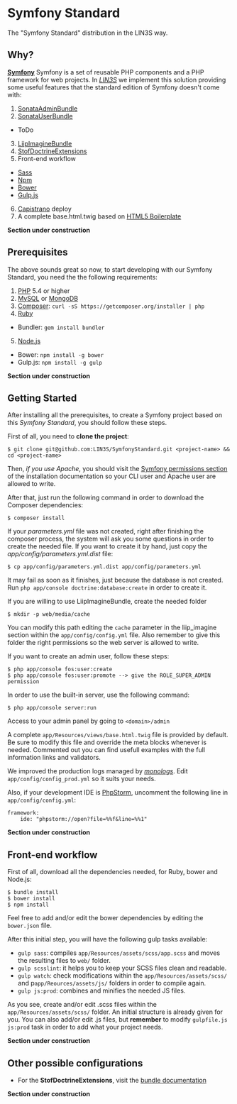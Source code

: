 Symfony Standard
===========================
The "Symfony Standard" distribution in the LIN3S way.

Why?
----
[**Symfony**][1] Symfony is a set of reusable PHP components and a PHP framework for web projects. In
[*LIN3S*][2] we implement this solution providing some useful features that the standard edition of
Symfony doesn't come with:

1. [SonataAdminBundle][3]
2. [SonataUserBundle][4]
 * ToDo
3. [LiipImagineBundle][5]
4. [StofDoctrineExtensions][6]
5. Front-end workflow
 * [Sass][7]
 * [Npm][8]
 * [Bower][9]
 * [Gulp.js][10]
6. [Capistrano][11] deploy
7. A complete base.html.twig based on [HTML5 Boilerplate][12]

**Section under construction**

Prerequisites
-------------
The above sounds great so now, to start developing with our Symfony Standard, you need the the following
requirements:

1. [PHP][13] 5.4 or higher
2. [MySQL][14] or [MongoDB][15]
3. [Composer][16]: `curl -sS https://getcomposer.org/installer | php`
4. [Ruby][17]
  * Bundler: `gem install bundler`
5. [Node.js][18]
  * Bower: `npm install -g bower`
  * Gulp.js: `npm install -g gulp`

**Section under construction**

Getting Started
---------------
After installing all the prerequisites, to create a Symfony project based on this *Symfony Standard*,
you should follow these steps.

First of all, you need to **clone the project**:
```
$ git clone git@github.com:LIN3S/SymfonyStandard.git <project-name> && cd <project-name>
```

Then, *if you use Apache*, you should visit the [Symfony permissions section][19] of the
installation documentation so your CLI user and Apache user are allowed to write.

After that, just run the following command in order to download the Composer dependencies:
```
$ composer install
```

If your *parameters.yml* file was not created, right after finishing the composer process,
the system will ask you some questions in order to create the needed file. If you want to
create it by hand, just copy the *app/config/parameters.yml.dist* file:
```
$ cp app/config/parameters.yml.dist app/config/parameters.yml
```

It may fail as soon as it finishes, just because the database is not created. Run
`php app/console doctrine:database:create` in order to create it.

If you are willing to use LiipImagineBundle, create the needed folder
```
$ mkdir -p web/media/cache
```
You can modify this path editing the `cache` parameter in the liip_imagine section
within the `app/config/config.yml` file. Also remember to give this folder the right
permissions so the web server is allowed to write.

If you want to create an admin user, follow these steps:
```
$ php app/console fos:user:create
$ php app/console fos:user:promote --> give the ROLE_SUPER_ADMIN permission
```

In order to use the built-in server, use the following command:
```
$ php app/console server:run
```

Access to your admin panel by going to `<domain>/admin`

A complete `app/Resources/views/base.html.twig` file is provided by default.
Be sure to modify this file and override the meta blocks whenever is needed. Commented
out you can find usefull examples with the full information links and validators.

We improved the production logs managed by [*monologs*][20]. Edit `app/config/config_prod.yml`
so it suits your needs.

Also, if your development IDE is [PhpStorm][21], uncomment the following line in `app/config/config.yml`:
```
framework:
    ide: "phpstorm://open?file=%%f&line=%%1"
```

**Section under construction**

Front-end workflow
------------------

First of all, download all the dependencies needed, for Ruby, bower and Node.js:
```
$ bundle install
$ bower install
$ npm install
```

Feel free to add and/or edit the bower dependencies by editing the `bower.json` file.

After this initial step, you will have the following gulp tasks available:
* `gulp sass`: compiles `app/Resources/assets/scss/app.scss` and moves the resulting files to `web/` folder.
* `gulp scsslint`: it helps you to keep your SCSS files clean and readable.
* `gulp watch`: check modifications within the `app/Resources/assets/scss/` and p`app/Reources/assets/js/` folders in order to compile again.
* `gulp js:prod`: combines and minifies the needed JS files.

As you see, create and/or edit .scss files within the `app/Resources/assets/scss/` folder. An
initial structure is already given for you. You can also add/or edit .js files, but **remember**
to modify `gulpfile.js` `js:prod` task in order to add what your project needs.

**Section under construction**

Other possible configurations
-----------------------------
* For the **StofDoctrineExtensions**, visit the [bundle documentation][6]

**Section under construction**

[1]: http://symfony.com/
[2]: http://lin3s.com
[3]: https://sonata-project.org/bundles/admin
[4]: https://sonata-project.org/bundles/user
[5]: http://sass-lang.com/
[6]: https://github.com/stof/StofDoctrineExtensionsBundle/blob/master/Resources/doc/index.rst
[7]: https://github.com/liip/LiipImagineBundle
[8]: https://www.npmjs.com/
[9]: http://bower.io/
[10]: http://gulpjs.com/
[11]: http://capistranorb.com/
[12]: https://html5boilerplate.com/
[13]: http://php.net
[14]: http://dev.mysql.com/downloads/
[15]: https://www.mongodb.org/
[16]: https://getcomposer.org/
[17]: https://www.ruby-lang.org/en/downloads/
[18]: https://nodejs.org/download/
[19]: http://symfony.com/doc/current/book/installation.html#book-installation-permissions
[20]: http://symfony.com/doc/master/cookbook/logging/monolog.html
[21]: https://www.jetbrains.com/phpstorm/